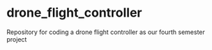 # drone_flight_controller
Repository for coding a drone flight controller as our fourth semester project


